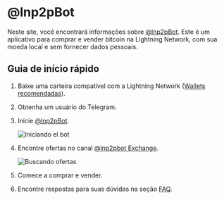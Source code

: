 # @lnp2pBot

Neste site, você encontrará informações sobre [@lnp2pBot](https://t.me/lnp2pbot). Este é um aplicativo para comprar e vender bitcoin na Lightning Network, com sua moeda local e sem fornecer dados pessoais.

## Guia de início rápido

1. Baixe uma carteira compatível com a Lightning Network ([Wallets recomendadas](./recommended-wallets.md)).
2. Obtenha um usuário do Telegram.
3. Inicie [@lnp2pBot](https://t.me/lnp2pbot).

    ![Iniciando el bot](./assets/images/bot-start.gif)

4. Encontre ofertas no canal [@lnp2pbot Exchange](https://t.me/p2plightning).

    ![Buscando ofertas](./assets/images/scan-channel.gif)

5. Comece a comprar e vender.
6. Encontre respostas para suas dúvidas na seção [FAQ](./faq.md).